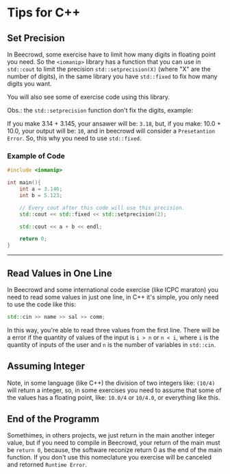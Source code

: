 # Tips for C++

## Set Precision

In Beecrowd, some exercise have to limit how many digits in floating point you need. So the `<iomanip>` library has a function that you can use in `std::cout` to limit the precision `std::setprecision(X)` (where "X" are the number of digits), in the same library you have `std::fixed` to fix how many digits you want.

You will also see some of exercise code using this library.

Obs.: the `std::setprecision` function don't fix the digits, example: 

If you make 3.14 + 3.145, your ansawer will be: `3.18`, but, if you make: 10.0 + 10.0, your output will be: `10`, and in beecrowd will consider a `Presetantion Error`. So, this why you need to use `std::fixed`.

### Example of Code

```C++
#include <iomanip>

int main(){
    int a = 3.146;
    int b = 5.123;

    // Every cout after this code will use this precision.
    std::cout << std::fixed << std::setprecision(2);

    std::cout << a + b << endl;

    return 0;
}
```

---

## Read Values in One Line

In Beecrowd and some international code exercise (like ICPC maraton) you need to read some values in just one line, in C++ it's simple, you only need to use the code like this:

```C++
std::cin >> name >> sal >> comm;
```

In this way, you're able to read three values from the first line. There will be a error if the quantity of values of the input is `i > n` or `n < i`, where `i` is the quantity of inputs of the user and `n` is the number of variables in `std::cin`.

## Assuming Integer

Note, in some language (like C++) the division of two integers like: `(10/4)` will return a integer, so, in some exercises you need to assume that some of the values has a floating point, like: `10.0/4` or `10/4.0`, or everything like this.

## End of the Programm

Somethimes, in others projects, we just return in the main another integer value, but if you need to compile in Beecrowd, your return of the main must be `return 0`, because, the software reconize return 0 as the end of the main function. If you don't use this nomeclature you exercise will be canceled and retorned `Runtime Error`.